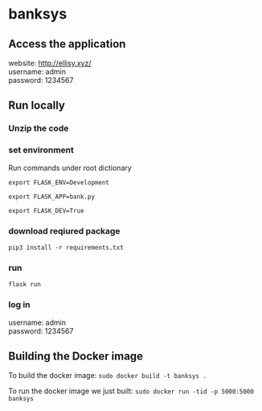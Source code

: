 # banksys

## Access the application 
website: http://ellisy.xyz/   \
username: admin\
password: 1234567
## Run locally
### Unzip the code

### set environment
Run commands under root dictionary

`export FLASK_ENV=Development`

`export FLASK_APP=bank.py`

`export FLASK_DEV=True`

### download reqiured package
`pip3 install -r requirements.txt`


### run
`flask run`

### log in
username: admin \
password: 1234567

## Building the Docker image

To build the docker image: `sudo docker build -t banksys .`

To run the docker image we just built: `sudo docker run -tid -p 5000:5000 banksys`

